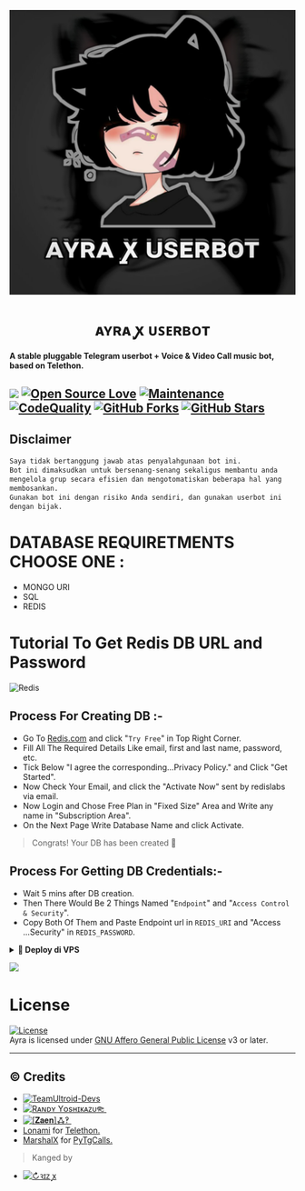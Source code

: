 <p align="center">
  <img src="./resources/extras/logo.jpg" alt="Ayra Logo">
</p>
<h1 align="center">
  <b>ᴀʏʀᴀ ꭙ ᴜꜱᴇʀʙᴏᴛ​</b>
</h1>

<b>A stable pluggable Telegram userbot + Voice & Video Call music bot, based on Telethon.</b>

<a href="https://github.com/naya1503/Ayra/commits"> <img src="https://img.shields.io/github/last-commit/naya1503/Ayra?color=red&logo=github&logoColor=blue&style=for-the-badge" /></a>
[![Open Source Love](https://badges.frapsoft.com/os/v2/open-source.png?v=103)](https://github.com/naya1503/Ayra)
[![Maintenance](https://img.shields.io/badge/Maintained%3F-Yes-blue)](https://GitHub.com/naya1503/Ayra/graphs/commit-activity)
[![CodeQuality](https://img.shields.io/codacy/grade/a723cb464d5a4d25be3152b5d71de82d?color=blue&logo=codacy)](https://app.codacy.com/gh/naya1503/Ayra/dashboard)
[![GitHub Forks](https://img.shields.io/github/forks/naya1503/Ayra?&logo=github)](https://github.com/naya1503/Ayra/fork)
[![GitHub Stars](https://img.shields.io/github/stars/naya1503/Ayra?&logo=github)](https://github.com/naya1503/Ayra/stargazers)
----

## Disclaimer

```
Saya tidak bertanggung jawab atas penyalahgunaan bot ini.
Bot ini dimaksudkan untuk bersenang-senang sekaligus membantu anda
mengelola grup secara efisien dan mengotomatiskan beberapa hal yang membosankan.
Gunakan bot ini dengan risiko Anda sendiri, dan gunakan userbot ini dengan bijak.
```

# DATABASE REQUIRETMENTS CHOOSE ONE :
- MONGO URI
- SQL
- REDIS

# Tutorial To Get Redis DB URL and Password
![Redis](https://img.shields.io/badge/redis-%23DD0031.svg?style=for-the-badge&logo=redis&logoColor=white)

## Process For Creating DB :-   
- Go To [Redis.com](Https://redis.com) and click "`Try Free`" in Top Right Corner.   
- Fill All The Required Details Like email, first and last name, password, etc.   
- Tick Below "I agree the corresponding...Privacy Policy." and Click "Get Started".   
- Now Check Your Email, and click the "Activate Now" sent by redislabs via email.   
- Now Login and Chose Free Plan in "Fixed Size" Area and Write any name in "Subscription Area".   
- On the Next Page Write Database Name and click Activate.   
   
> Congrats! Your DB has been created 🥳   
   
## Process For Getting DB Credentials:-   
- Wait 5 mins after DB creation.   
- Then There Would Be 2 Things Named "`Endpoint`" and "`Access Control & Security`".   
- Copy Both Of Them and Paste Endpoint url in `REDIS_URI` and "Access ...Security" in `REDIS_PASSWORD`.   


<details>
<summary><b>🔗 Deploy di VPS</b></summary>
<br>

### Tutorial Deploy di VPS


 • `git clone https://github.com/naya1503/Ayra`

 • `cd Ayra`

 • `bash installer.sh`

 • `nano .env`
  - isi vars API_ID, API_HASH, MONGO_URI, DAN SESSION
  - Jika sudah 
  - ketik ctrl + S
  - ctrl + X

 • `screen -S Ayra`

 • `bash start`

</details>

<p><a href="https://heroku.com/deploy?template=https://github.com/naya1503/Ayra"><img src="https://img.shields.io/badge/BUAT DI-HEROKU-aqua?style=plastic&logo=heroku&logoColor=gold"width="300" /></a></p>

</details>

# License
[![License](https://www.gnu.org/graphics/agplv3-155x51.png)](LICENSE)   
Ayra is licensed under [GNU Affero General Public License](https://www.gnu.org/licenses/agpl-3.0.en.html) v3 or later.

---

## © Credits
* [![TeamUltroid-Devs](https://img.shields.io/static/v1?label=Teamultroid&message=devs&color=critical)](https://t.me/UltroidDevs)
* [![Rᴀɴᴅʏ Yᴏsʜɪᴋᴀᴢᴜ𐦝 ⁪⁬⁮⁮⁮](https://img.shields.io/static/v1?label=Rᴀɴᴅʏ&message=Yᴏsʜɪᴋᴀᴢᴜ𐦝&color=critical)](https://t.me/xtsea)
* [![[𝐙𝐚𝐞𝐧]ꗈ‽ ⁪⁬⁮⁮⁮](https://img.shields.io/static/v1?label=[𝐙𝐚𝐞𝐧]&message=ꗈ‽&color=critical)](https://t.me/TeleUdahRusak)
* [Lonami](https://github.com/LonamiWebs/) for [Telethon.](https://github.com/LonamiWebs/Telethon)
* [MarshalX](https://github.com/MarshalX) for [PyTgCalls.](https://github.com/MarshalX/tgcalls)

> Kanged by
* [![↻ꝛɪᴢ ꭙ](https://img.shields.io/static/v1?label=↻ꝛɪᴢ&message=ꭙ&color=critical)](https://t.me/rizzvbss)
